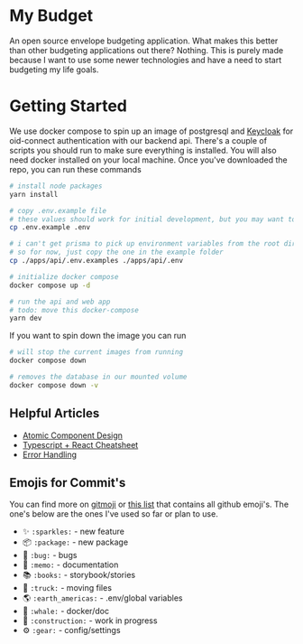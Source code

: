 # My Budget

An open source envelope budgeting application. What makes this better than other budgeting applications out there? Nothing. This is purely made because I want to use some newer technologies and have a need to start budgeting my life goals.

# Getting Started

We use docker compose to spin up an image of postgresql and [Keycloak](https://www.keycloak.org/) for oid-connect authentication with our backend api. There's a couple of scripts you should run to make sure everything is installed. You will also need docker installed on your local machine. Once you've downloaded the repo, you can run these commands

```bash
# install node packages
yarn install

# copy .env.example file
# these values should work for initial development, but you may want to change them
cp .env.example .env

# i can't get prisma to pick up environment variables from the root directory when running cli commands,
# so for now, just copy the one in the example folder
cp ./apps/api/.env.examples ./apps/api/.env

# initialize docker compose
docker compose up -d

# run the api and web app
# todo: move this docker-compose
yarn dev
```

If you want to spin down the image you can run

```bash
# will stop the current images from running
docker compose down

# removes the database in our mounted volume
docker compose down -v
```

## Helpful Articles

-   [Atomic Component Design](https://atomicdesign.bradfrost.com/chapter-2/)
-   [Typescript + React Cheatsheet](https://react-typescript-cheatsheet.netlify.app/)
-   [Error Handling](https://medium.com/with-orus/the-5-commandments-of-clean-error-handling-in-typescript-93a9cbdf1af5)

## Emojis for Commit's
You can find more on [gitmoji](https://gitmoji.dev/) or [this list](https://gist.github.com/rxaviers/7360908) that contains all github emoji's. The one's below are the ones I've used so far or plan to use.

-   :sparkles: `:sparkles:` - new feature
-   :package: `:package:` - new package
-   :bug: `:bug:` - bugs
-   :memo: `:memo:` - documentation
-   :books: `:books:` - storybook/stories
-   :truck: `:truck:` - moving files
-   :earth_americas: `:earth_americas:` - .env/global variables
-   :whale: `:whale:` - docker/doc
-   :construction: `:construction:` - work in progress
-   :gear: `:gear:` - config/settings 
